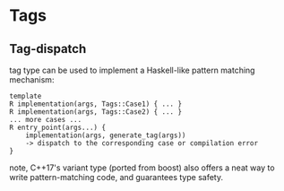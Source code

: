 # Tags

## Tag-dispatch

tag type can be used to implement a Haskell-like pattern matching mechanism:

```text
template
R implementation(args, Tags::Case1) { ... }
R implementation(args, Tags::Case2) { ... }
... more cases ...
R entry_point(args...) {
    implementation(args, generate_tag(args))
    -> dispatch to the corresponding case or compilation error
}
```

note, C++17's variant type (ported from boost) also offers a neat way to write
pattern-matching code, and guarantees type safety.